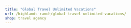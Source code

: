 ```yaml
---
title: "Global Travel Unlimited Vacations"
url: /highlands-ranch/global-travel-unlimited-vacations/
shop: travel agency
---
```

